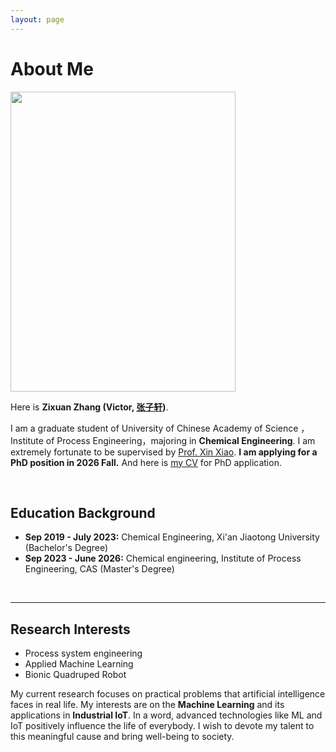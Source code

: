 ```yaml
---
layout: page
---
```


# About Me

<img src="https://zixuanchang.github.io/yinshuisiyuan.jpg" class="floatpic" width="360" height="480">

Here is **Zixuan Zhang (Victor, [张子轩](https://caihanlin.com/file/蔡汉霖简历.pdf))**.

I am a graduate student of University of Chinese Academy of Science ，Institute of Process Engineering，majoring in **Chemical Engineering**. I am extremely fortunate to be supervised by [Prof. Xin Xiao](https://dqxy.fzu.edu.cn/info/1102/3547.htm). **I am applying for a PhD position in 2026 Fall.**  And here is [my CV](https://caihanlin.com/file/Resume-HanlinCAI.pdf) for PhD application.

<br>

## Education Background
- **Sep 2019 - July 2023:** Chemical Engineering, Xi'an Jiaotong University (Bachelor's Degree)
- **Sep 2023 - June 2026:** Chemical engineering, Institute of Process Engineering, CAS (Master's Degree)


<br>

---

## Research Interests

- Process system engineering
- Applied Machine Learning
- Bionic Quadruped Robot

My current research focuses on practical problems that artificial intelligence faces in real life. My interests are on the **Machine Learning** and its applications in **Industrial IoT**. In a word, advanced technologies like ML and IoT positively influence the life of everybody.  I wish to devote my talent to this meaningful cause and bring well-being to society.



<br>
